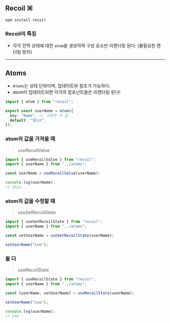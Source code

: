 ## Recoil ⌘

```
npm install recoil
```

### Recoil의 특징

- 각각 전역 상태에 대한 `atom`을 생성하여 구성 요소만 리렌더링 된다. (불필요한 렌더링 방지)

---

## Atoms

- `Atoms`는 상태 단위이며, 업데이트와 참조가 가능하다.
- atom이 업데이트되면 각각의 컴포넌트들은 리렌더링 된다!

```ts
import { atom } from "recoil";

export const userName = atom({
  key: "Name", // 고유한 키 값
  default: "Shin",
});
```

### atom의 값을 가져올 때

> useRecoilValue

```js
import { useRecoilValue } from "recoil";
import { userName } from "../atoms";

const userName = useRecoilValue(userName);

console.log(userName);
// Shin
```

### atom의 값을 수정할 때

> useSetRecoilState

```js
import { useSetRecoilState } from "recoil";
import { userName } from "../atoms";

const setUserName = useSetRecoilState(userName);

setUserName("Lee");
```

### 둘 다

> useRecoilState

```js
import { useRecoilState } from "recoil";
import { userName } from "../atoms";

const [userName, setUserName] = useRecoilState(userName);

setUserName("Lee");

console.log(userName);
// Lee
```
